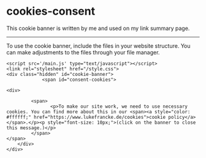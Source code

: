 # cookies-consent
This cookie banner is written by me and used on my link summary page.

---
To use the cookie banner, include the files in your website structure. You can make adjustments to the files through your file manager.
```
<script src='/main.js' type="text/javascript"></script>
<link rel="stylesheet" href="/style.css">
<div class="hidden" id="cookie-banner">
             <span id="consent-cookies">
         
<div>

         <span>
                <p>To make our site work, we need to use necessary cookies. You can find more about this in our <span><a style="color: #ffffff;" href="https://www.lukefrancke.de/cookies">cookie policy</a></span>.</p><p style="font-size: 10px;">(click on the banner to close this message.)</p>
         </span>
</span>
    </div>
</div>
```
